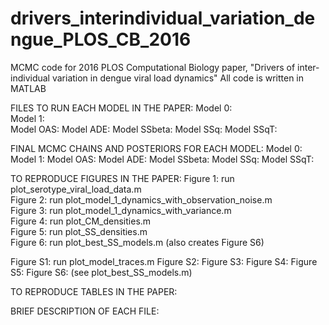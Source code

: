 # drivers_interindividual_variation_dengue_PLOS_CB_2016
MCMC code for 2016 PLOS Computational Biology paper, "Drivers of inter-individual variation in dengue viral load dynamics"
All code is written in MATLAB

FILES TO RUN EACH MODEL IN THE PAPER:
Model 0:       
Model 1:        
Model OAS:
Model ADE:
Model SSbeta:
Model SSq:
Model SSqT:

FINAL MCMC CHAINS AND POSTERIORS FOR EACH MODEL:
Model 0: 
Model 1:
Model OAS:
Model ADE:
Model SSbeta:
Model SSq:
Model SSqT:

TO REPRODUCE FIGURES IN THE PAPER: 
Figure 1: run plot_serotype_viral_load_data.m            
Figure 2: run plot_model_1_dynamics_with_observation_noise.m              
Figure 3: run plot_model_1_dynamics_with_variance.m              
Figure 4: run plot_CM_densities.m                  
Figure 5: run plot_SS_densities.m                   
Figure 6: run plot_best_SS_models.m (also creates Figure S6)                

Figure S1: run plot_model_traces.m
Figure S2: 
Figure S3: 
Figure S4: 
Figure S5: 
Figure S6: (see plot_best_SS_models.m)

TO REPRODUCE TABLES IN THE PAPER: 




BRIEF DESCRIPTION OF EACH FILE: 
